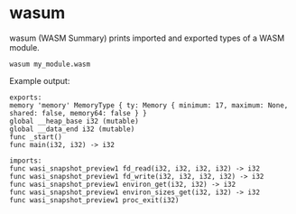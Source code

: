 # wasum
wasum (WASM Summary) prints imported and exported types of a WASM module.

```
wasum my_module.wasm
```

Example output:
```
exports:
memory 'memory' MemoryType { ty: Memory { minimum: 17, maximum: None, shared: false, memory64: false } }
global __heap_base i32 (mutable)
global __data_end i32 (mutable)
func _start()
func main(i32, i32) -> i32

imports:
func wasi_snapshot_preview1 fd_read(i32, i32, i32, i32) -> i32
func wasi_snapshot_preview1 fd_write(i32, i32, i32, i32) -> i32
func wasi_snapshot_preview1 environ_get(i32, i32) -> i32
func wasi_snapshot_preview1 environ_sizes_get(i32, i32) -> i32
func wasi_snapshot_preview1 proc_exit(i32)
```